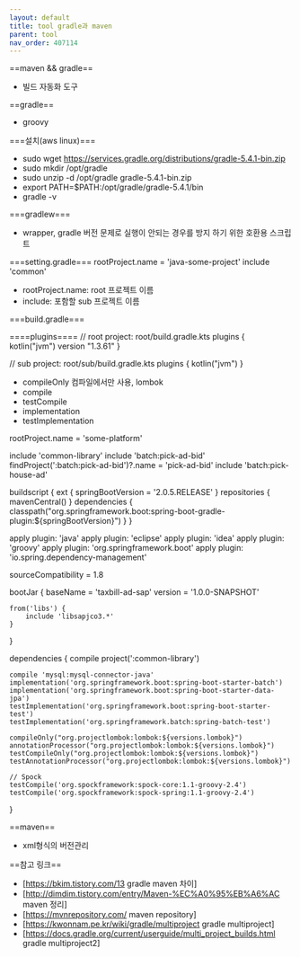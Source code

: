 ```yaml
---
layout: default
title: tool gradle과 maven
parent: tool
nav_order: 407114
---
```


==maven && gradle==
* 빌드 자동화 도구

==gradle==
* groovy

===설치(aws linux)===
* sudo wget https://services.gradle.org/distributions/gradle-5.4.1-bin.zip
* sudo mkdir /opt/gradle
* sudo unzip -d /opt/gradle gradle-5.4.1-bin.zip
* export PATH=$PATH:/opt/gradle/gradle-5.4.1/bin
* gradle -v

===gradlew===
* wrapper, gradle 버전 문제로 실행이 안되는 경우를 방지 하기 위한 호환용 스크립트

===setting.gradle===
<source>
rootProject.name = 'java-some-project'
include 'common'
</source>
* rootProject.name: root 프로젝트 이름
* include: 포함할 sub 프로젝트 이름

===build.gradle===

====plugins====
<source>
// root project: root/build.gradle.kts
plugins {
    kotlin("jvm") version "1.3.61"
}

// sub project: root/sub/build.gradle.kts
plugins {
kotlin("jvm")
}
</source>


* compileOnly 컴파일에서만 사용, lombok
* compile
* testCompile
* implementation
* testImplementation
<source>
rootProject.name = 'some-platform'

include 'common-library'
include 'batch:pick-ad-bid'
findProject(':batch:pick-ad-bid')?.name = 'pick-ad-bid'
include 'batch:pick-house-ad'

buildscript {
ext {
springBootVersion = '2.0.5.RELEASE'
}
repositories {
mavenCentral()
}
dependencies {
classpath("org.springframework.boot:spring-boot-gradle-plugin:${springBootVersion}")
}
}

apply plugin: 'java'
apply plugin: 'eclipse'
apply plugin: 'idea'
apply plugin: 'groovy'
apply plugin: 'org.springframework.boot'
apply plugin: 'io.spring.dependency-management'

sourceCompatibility = 1.8

bootJar {
baseName = 'taxbill-ad-sap'
version = '1.0.0-SNAPSHOT'

    from('libs') {
        include 'libsapjco3.*'
    }
}

dependencies {
compile project(':common-library')

    compile 'mysql:mysql-connector-java'
    implementation('org.springframework.boot:spring-boot-starter-batch')
    implementation('org.springframework.boot:spring-boot-starter-data-jpa')
    testImplementation('org.springframework.boot:spring-boot-starter-test')
    testImplementation('org.springframework.batch:spring-batch-test')
    
    compileOnly("org.projectlombok:lombok:${versions.lombok}")
    annotationProcessor("org.projectlombok:lombok:${versions.lombok}")
    testCompileOnly("org.projectlombok:lombok:${versions.lombok}")
    testAnnotationProcessor("org.projectlombok:lombok:${versions.lombok}")

    // Spock
    testCompile('org.spockframework:spock-core:1.1-groovy-2.4')
    testCompile('org.spockframework:spock-spring:1.1-groovy-2.4')
}
</source>

==maven==
* xml형식의 버전관리

==참고 링크==
* [https://bkim.tistory.com/13 gradle maven 차이]
* [http://dimdim.tistory.com/entry/Maven-%EC%A0%95%EB%A6%AC maven 정리]
* [https://mvnrepository.com/ maven repository]
* [https://kwonnam.pe.kr/wiki/gradle/multiproject gradle multiproject]
* [https://docs.gradle.org/current/userguide/multi_project_builds.html gradle multiproject2]
